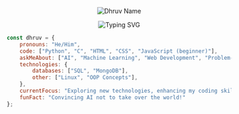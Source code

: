 <p align="center">
  <img src="https://readme-typing-svg.herokuapp.com?font=Fira+Code&size=25&color=76EEC6&lines=Dhruv" alt="Dhruv Name">
</p>

<p align="center">
  <img src="https://readme-typing-svg.herokuapp.com?font=Fira+Code&size=24&pause=1000&color=76EEC6&vColor=76EEC6&width=435&lines=Eat.+Sleep.+Code.+Repeat." alt="Typing SVG">
</p>

```javascript
const dhruv = {
    pronouns: "He/Him",
    code: ["Python", "C", "HTML", "CSS", "JavaScript (beginner)"],
    askMeAbout: ["AI", "Machine Learning", "Web Development", "Problem-Solving", "Tech Trends"],
    technologies: {
        databases: ["SQL", "MongoDB"],
        other: ["Linux", "OOP Concepts"],
    },
    currentFocus: "Exploring new technologies, enhancing my coding skills, and building impactful projects while diving deeper into AI and ML.",
    funFact: "Convincing AI not to take over the world!"
};
